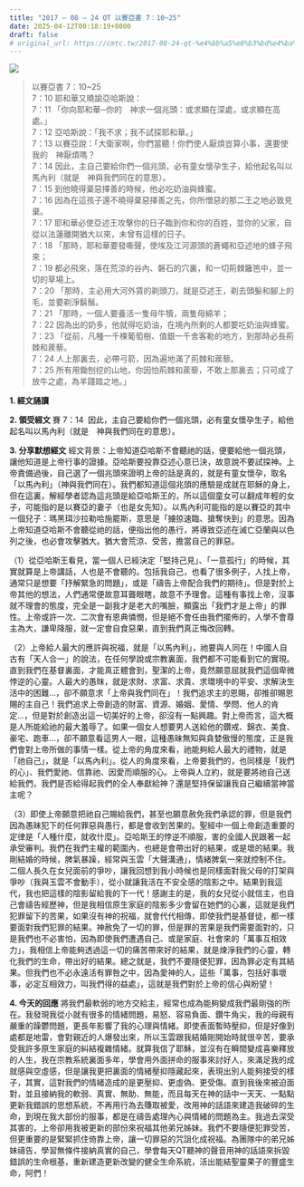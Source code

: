 ```yaml
---
title: "2017 – 08 – 24 QT 以賽亞書 7：10~25"
date: 2025-04-12T00:18:19+0800
draft: false
# original_url: https://cmtc.tw/2017-08-24-qt-%e4%bb%a5%e8%b3%bd%e4%ba%9e%e6%9b%b8-7%ef%bc%9a1025
---
```


![](/images/qt.jpg)
> 以賽亞書 7：10\~25  
> 7：10 耶和華又曉諭亞哈斯說：  
> 7：11 「你向耶和華─你的　神求一個兆頭：或求顯在深處，或求顯在高處。」  
> 7：12 亞哈斯說：「我不求；我不試探耶和華。」  
> 7：13 以賽亞說：「大衛家啊，你們當聽！你們使人厭煩豈算小事，還要使我的　神厭煩嗎？  
> 7：14 因此，主自己要給你們一個兆頭，必有童女懷孕生子，給他起名叫以馬內利（就是　神與我們同在的意思）。  
> 7：15 到他曉得棄惡擇善的時候，他必吃奶油與蜂蜜。  
> 7：16 因為在這孩子還不曉得棄惡擇善之先，你所憎惡的那二王之地必致見棄。  
> 7：17 耶和華必使亞述王攻擊你的日子臨到你和你的百姓，並你的父家，自從以法蓮離開猶大以來，未曾有這樣的日子。  
> 7：18 「那時，耶和華要發嘶聲，使埃及江河源頭的蒼蠅和亞述地的蜂子飛來；  
> 7：19 都必飛來，落在荒涼的谷內、磐石的穴裏，和一切荊棘籬笆中，並一切的草場上。  
> 7：20 「那時，主必用大河外賃的剃頭刀，就是亞述王，剃去頭髮和腳上的毛，並要剃淨鬍鬚。  
> 7：21 「那時，一個人要養活一隻母牛犢，兩隻母綿羊；  
> 7：22 因為出的奶多，他就得吃奶油，在境內所剩的人都要吃奶油與蜂蜜。  
> 7：23 「從前，凡種一千棵葡萄樹、值銀一千舍客勒的地方，到那時必長荊棘和蒺藜。  
> 7：24 人上那裏去，必帶弓箭，因為遍地滿了荊棘和蒺藜。  
> 7：25 所有用鋤刨挖的山地，你因怕荊棘和蒺藜，不敢上那裏去；只可成了放牛之處，為羊踐踏之地。」

**1. 經文誦讀**

**2. 領受經文**
賽 7：14  因此，主自己要給你們一個兆頭，必有童女懷孕生子，給他起名叫以馬內利（就是　神與我們同在的意思）。

**3. 分享默想經文**
經文背景：上帝知道亞哈斯不會聽祂的話，便要給他一個兆頭，讓他知道是上帝行事的證據。亞哈斯要投靠亞述心意已決，故意說不要試探神。上帝責備過後，自己選了一個兆頭來證明上帝的話是真的，就是有童女懷孕，取名「以馬內利」（神與我們同在）。我們都知道這個兆頭的應驗是成就在耶穌的身上，但在這裏，解經學者認為這兆頭是給亞哈斯王的，所以這個童女可以翻成年輕的女子，可能指的是以賽亞的妻子（也是女先知）。以馬內利可能指的是以賽亞的其中一個兒子：瑪黑珥沙拉勒哈施罷斯，意思是「擄掠速臨、搶奪快到」的意思。因為上帝知道亞哈斯不會聽從祂的話，便指出他的愚行，將導致亞述在滅亡亞蘭與以色列之後，也必會攻擊猶大。猶大會荒涼、受苦，擔當自己的罪惡。

（1）從亞哈斯王看見，當一個人已經決定「堅持己見」、「一意孤行」的時候，其實就算是上帝講話，人也是不會聽的。包括我自己，也看了很多例子，人找上帝，通常只是想要「抒解緊急的問題」，或是「禱告上帝配合我們的期待」。但是對於上帝其他的想法，人們通常便故意耳聾眼瞎，故意不予理會。這種有事找上帝，沒事就不理會的態度，完全是一副我才是老大的嘴臉，顯露出「我們才是上帝」的罪性。上帝或許一次、二次會有恩典憐憫，但是絕不會任由我們擺佈的，人學不會尊主為大，謙卑降服，就一定會自食惡果，直到我們真正悔改回轉。

（2）上帝給人最大的應許與祝福，就是「以馬內利」，祂要與人同在！中國人自古有「天人合一」的說法，在任何學說或宗教裏面，我們都不可能看到它的實現。直到我們在基督裏面，才能真正體會到，聖潔的上帝，竟然願意屈就我們這個卑微悖逆的心靈。人最大的愚昩，就是求財、求富、求貴、求環境中的平安、求解決生活中的困難…，卻不願意求「上帝與我們同在」！我們追求主的恩賜，卻推卻賜恩賜的主自己！我們追求上帝創造的財富、資源、婚姻、愛情、學問、他人的肯定…，但是對於創造出這一切美好的上帝，卻沒有一點興趣。對上帝而言，這大概是人所能給祂的最大羞辱了。如果一個女人想要男人送給他的鑽戒、錦衣、美食、豪宅、跑車…，卻不願意看這男人一眼，這種愚昧無知與貪婪傲慢的態度，正是我們會對上帝所做的事情一樣。從上帝的角度來看，祂能夠給人最大的禮物，就是「祂自己」，就是「以馬內利」。從人的角度來看，上帝要我們的，也同樣是「我們的心」、我們愛祂、信靠祂、因愛而順服的心。上帝與人立約，就是要將祂自己送給我們，我們是否給得起我們的全人奉獻給神？還是堅持保留讓我自己繼續當神當主呢？

（3）即使上帝願意把祂自己賜給我們，甚至也願意赦免我們承認的罪，但是我們因為愚昧犯下的任何罪惡與愚行，都是會收到苦果的。聖經中一個上帝創造重要的定律是「人種什麼，就收什麼」。亞哈斯王的悖逆不順服，害的全國人民跟著一起承受審判。我們在我們主權的範圍內，也總是會帶出好的結果，或是壞的結果。我剛結婚的時候，脾氣暴躁，經常與玉雲「大聲溝通」，情緒脾氣一來就控制不住。二個人長久在女兒面前的爭吵，讓我回想到我小時候也是同樣面對我父母的打架與爭吵（我與玉雲不會動手），從小就讓我活在不安全感的陰影之中。結果到我這代，我也把這樣的陰影留給我的下一代！感謝主的是，我的女兒從小就信主，也自己會禱告經歷神，但是我相信原生家庭的陰影多少會留在她們的心裏，這就是我們犯罪留下的苦果，如果沒有神的祝福，就會代代相傳，即使我們是基督徒，都一樣要面對我們犯罪的結果。神赦免了一切的罪，但是罪的苦果是我們需要面對的，只是我們也不必害怕，因為即使我們遭遇自己、或是家庭、社會來的「萬事互相效力」，我相信上帝能夠透過這一切的痛苦帶來好的結果，就是煉淨我們的心靈，轉化我們的生命，帶出好的結果。總之就是，我們不要隨便犯罪，因為罪必定有其結果。但我們也不必永遠活有罪咎之中，因為愛神的人，這些「萬事，包括好事壞事，必定互相效力，叫我們得的益處」，這就是我們對於上帝的信心與盼望！

**4. 今天的回應**
將我們最軟弱的地方交給主，經常也成為能夠變成我們最剛強的所在。我發現我從小就有很多的情緒問題，易怒、容易負面、鑽牛角尖，我的母親有嚴重的躁鬱問題，更長年影響了我的心理與情緒。即使表面暫時壓抑，但是好像到處都是地雷，會對親近的人爆發出來，所以玉雲跟我結婚剛開始時就很辛苦，要承受我許多原生家庭的糾結複雜情緒。就算我信了耶穌，並沒有在瞬間變成喜樂釋放的人生，我在宗教系統裏面多年，學會用外面拼命的服事來討好人，來滿足我的成就感與空虛感，但是讓我更把裏面的情緒壓抑隱藏起來，表現出別人能夠接受的樣子，其實，這對我們的情緒造成的是更壓抑、更虛偽、更受傷。直到我後來被迫面對，並且接納我的軟弱、真實、無助、無能，而且每天在神的話中一天天、一點點更新我錯誤的思想系統，不再用行為去賺取被愛，改用神的話語來建造我破碎的生命，到現在我大部份的服事，都是在禱告處理內心與情緒的問題為主。我過去深受其害的，上帝卻用我被更新的部份來祝福其他弟兄姊妹。我們不要隨便犯罪受苦，但更重要的是緊緊抓住倚靠上帝，讓一切罪惡的咒詛化成祝福。為團隊中的弟兄姊妹禱告，學習無條件接納真實的自己，學會每天QT聽神的聲音用神的話語來拆毀錯誤的生命根基，重新建造更新改變的健全生命系統，活出能結聖靈果子的豐盛生命，阿們！
